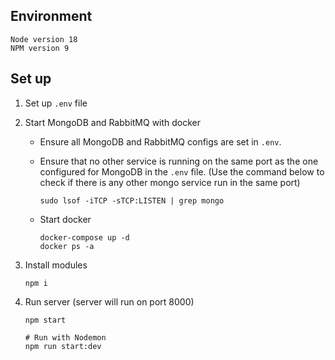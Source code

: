 ## Environment

```
Node version 18
NPM version 9
```

## Set up

1. Set up `.env` file
1. Start MongoDB and RabbitMQ with docker
    - Ensure all MongoDB and RabbitMQ configs are set in `.env`.
    - Ensure that no other service is running on the same port as the one configured for MongoDB in the `.env` file. (Use the command below to check if there is any other mongo service run in the same port)
        ```
        sudo lsof -iTCP -sTCP:LISTEN | grep mongo
        ```
    - Start docker

        ```
        docker-compose up -d
        docker ps -a
        ```

1. Install modules

    ```
    npm i
    ```

1. Run server (server will run on port 8000)

    ```
    npm start

    # Run with Nodemon
    npm run start:dev
    ```

